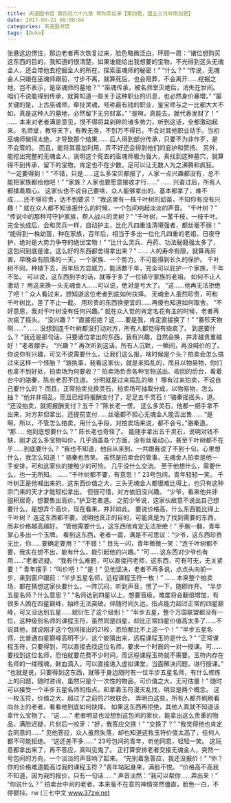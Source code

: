 ```yaml
---
title: 天道图书馆 第四百六十九章 帮你弄出来【第四更，盟主三月听雨加更】
date: 2017-05-21 08:00:04
categories: 天道图书馆
tags: [Duke]
---
```


张悬这边愣住，那边老者再次恢复过来，脸色略微泛白，环顾一周：“诸位想购买这东西的目的，我知道的很清楚，如果谁能给出我想要的宝物，不光得到这头无魂金人，还会带他去挖掘金人的所在，探索巫魂师的秘密！”
“什么？”
“传说，无魂金人只跟在巫魂师跟前，寸步不离，就算死后，也会陪葬，不会离开……挖掘之地，岂不表示，是巫魂师的墓地？”
“巫魂传承，被名师堂灭绝后，消失在世间。 咱们不说能得到传承，就算知道一些关于这种职业的讯息，也必然身价暴增。”
“最关键的是，上古巫魂师，牵扯灵魂，号称最有钱的职业，鉴宝师与之一比都大大不如，真是这种人的墓地，必然留下无穷财富。”
“是啊，真能去，就代表发财了！”
……
本来对老者满是意见，恨不得将其剁碎的诸多势力，听到这话，全都激动起来。
名师堂，教导天下，有教无类，不到万不得已，不会对其他职业动手。当初巫魂师做得太绝，才导致那个结果……
后人得到部分传承，只要不为非作歹，是不会管的。
而且，能将其善加利用，弄不好还会得到他们的庇护和赞扬。
另外，能挖出完整的无魂金人，说明这个死去的巫魂师极为强大，真找到这种墓穴，就算得不到传承，留下的宝物，肯定也不在少数，足可以让无数人为之沸腾和疯狂。
“一定要得到！”
“不错，只是……这么多宝贝都报了，人家一点兴趣都没有，总不能把家族都给他吧！”
“家族？人家也要愿意接收才行……”
……
兴奋过后，所有人都揉着眉心。
这家伙也不说自己要啥，众人能够拿出的，基本都拿了，难不成……还不够珍贵，达不到要求？
“我这里有一株千叶树的幼苗，不知你有没有兴趣！”
就在众人都不知该报什么的时候，一个包间响起淡淡的声音。
“千叶树？”
“传说中的那种可守护家族，帮人战斗的灵树？”
“千叶树，一茎千枝，一枝千叶。完全长成后，会和灵兵一样，自动护主，比化凡四重浊清境强者，都丝毫不弱！”
“能得到一株幼苗，种在家族，百年后，相当于多出一位化凡四重的老祖，日夜守护，绝对是大势力争夺的绝世宝物！”
“比什么灵兵、丹药、功法秘籍强太多了，这包间到底是谁，这么好的东西都舍得拿出来？”
……
人的寿命有限，就算再厉害，早晚会有陨落的一天，一个家族、一个势力，不可能得到长久的保护。
千叶树不同，种植下去，百年后方显威力，能活数千年，完全可以庇护一个家族，千年不坠。
可以说，这东西到手的话，就等于多了一位镇守家族的老祖。
如何不让人激动？
用这来换一头无魂金人……可以说，绝对是亏大了。
“这……他再无法拒绝了吧！”
众人看过来，想知道这位老者到底如何抉择。
无魂金人虽然珍贵，可和千叶树比，差了不止一截。
用珍贵的东西换便宜的……再傻也知道如何取舍。
“不好意思，我对千叶树没有任何兴趣。”
就在众人觉的肯定名花有主的时候，老者再次摇了摇头。
“没兴趣？”
“直接拒绝？这……要是我，肯定直接换了！”
“暴殄天物啊……”
……
没想到连千叶树都没打动对方，所有人都觉得有些疯了。
到底要什么？
“我还是那句话，只要诸位拿出的东西，我有兴趣，自然会换，并非越贵重越好！”老者摆手。
“兴趣？”
再次听到这话，所有人沉默，一瞬间，再没喊价的了。
你说你有兴趣，可又不说需要什么，让我们这么报，啥时候是个头？拍卖会怎么搞过来这样一个怪胎？
“骆执事，我看这家伙，就是来捣乱的，而且以物易物，你们也拿不到好处，拍卖场为何要收？”
拍卖场负责各种宝物送出、收回的后台，看着台中的骆秦，陈长老忍不住道。
分明就是过来捣乱的嘛！
哪有过来拍卖，不说自己要什么的？
而且，正常拍卖兑换灵石，拍卖场可抽取分成，以物易物，怎么抽？
“他并非捣乱，而且已经将报酬支付了，足足五千灵石！”骆秦摇摇头，道。
“还没拍卖，就把报酬支付？五千？”陈长老一愣。
这么多灵石，他都一把手拿不出来，对方非但拿出，还提前支付……丝毫都不担心无魂金人能否出售……
“是啊，所以，不管怎么拍卖，用什么手段，对拍卖场来说，都不会亏。”骆秦道。
“那……他到底想要什么？”
陈长老也奇怪了。
能随手拿出五千灵石，说明对钱不缺，刚才这么多宝物叫价，几乎涵盖各个方面，没有丝毫动心，甚至千叶树都不在乎……到底要什么？
“我也不知道，他自从来到，一共跟我说了不到十句，心里想什么，我怎么知道！”
骆秦也苦笑。
虽然是拍卖会的管事，无魂金人拍卖是他一手安排，可和这家伙的接触少的可怜。
几乎没什么交流。
至于他想什么，需要什么，也一无所知。
……
“千叶树都不要，有意思！”
23号包间，青年轻轻一笑。
千叶树正是他喊出来的，这东西价值之大，三头无魂金人都很难比得上，也只有这种宗门来的天才才能轻松拿出。
但很可惜，对方依旧没兴趣。
“少爷，看来他并非囤积居奇，想要售出高价。”护卫老者道。
之前少爷说，这家伙故意不说出自己想要什么，是想弄个高价，现在看来，并非如此。
要说价格高，什么东西能比得上千叶树？
连这东西都不要，说明他真正的目的，可能真是为了找到需要的东西，而非价格越高越好。
“管他需要什么，这东西他肯定无法拒绝！”
手腕一翻，青年掌心多出一个玉牌。
看到这东西，老者一震，满是不可思议：“少爷，这东西珍贵无比，你……要确定要用？”
“不错！”
目光一闪，青年微微一笑：“连千叶树都不要，我实在想不出，能有什么，能引起他的兴趣。”
“可……这东西对少爷也有用……”老者迟疑。
“我有什么难题，可以直接问老师，这东西，可有可无，无关紧要！”
青年摆手：“叫价吧！”
“是！”
见他坚决，老者不再多说，点点头向前一步，来到窗户跟前：“半步五星名师，远程课程玉符一枚！”
……
本来整个拍卖场，都在猜想这家伙要什么，一阵沉闷，听到声音，愣了一下，随即炸开。
“半步五星名师？什么意思？”
“名师达到四星以上，想要晋级，难度将会翻倍增加，有很多人困在四星巅峰，始终无法突破。伴随时间久远，指点能力超过正常的四星巅峰，可又没达到五星……就衍生了这个级别！”
“半步五星，整个万国联盟都没有一位，这种级别名师的课程玉符，虽然同是四星，却比正常四星价值高太多了……不说其他，就说刚才这个包间报出的21枚，恐怕都比不上这一个！”
“半步五星名师，比普通四星巅峰高明不少，这个能猜出来，远程课程玉符是什么？”
“正常课程玉符，只要得到，可以直接去找这位名师，要求一个时辰的一对一授课。可……要找到这位名师，恐怕就要花费不少时间，而远程课程玉符就不需要。玉符内存在名师的一缕残魂，鲜血滴入，可以直接进入虚拟课堂，当面解决问题，进行授课。”
“也就是说，只要得到这东西，就等于身边随时有一位半步五星名师，有什么修炼上的问题，随时咨询，虽然只是个一次性的物品，可价值之大，无可估量！”
随时可以接受一个半步五星名师的指点，和拿着玉符漫天乱找，明显是两个概念。
这一枚玉符，价值之大，超过了之前的21枚联合。
弄明白这些，所有人都齐刷刷看向台上的老者，看看他到底如何抉择。
如果这东西再拒绝，其他人真就不知道该拿什么宝物了。
“这……”
老者明显也没想到这包间的家伙，能拿出这么贵重的物品，满脸迟疑，片刻后一咬牙：“好，我答应交换！”
“交换了？”
“我觉得他也肯定会同意的……”
见他答应，众人虽然失落，却也知道这枚玉符价值太高了，任何人都不可能拒绝。
“这还差不多……”
23号包间的青年，听他同意，轻轻一笑。
这玩意都拿出来了，再不答应，真叫见鬼了。
正打算安排老者交接无魂金人，突然一号包间的方向，一个淡淡的声音响了起来。
“先别着急答应，我还没报价！”
“你？你的价格难道能高过我的课程玉符？”青年站起身来，满脸不悦。
“价格高不高我不知道，因为我的报价，只有一句话……”
声音淡然：“我可以帮你……弄出来！”
“你说什么？”
拍卖台中间的老者，本来毫不在意的神情突然僵直，脸色一白，不停颤抖。rw
(三七中文 www.37zw.net